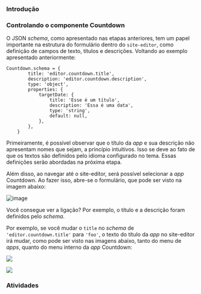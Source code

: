 ### Introdução

### Controlando o componente Countdown

O JSON *schema*, como apresentado nas etapas anteriores, tem um papel importante na estrutura do formulário dentro do `site-editor`, como definição de campos de texto, títulos e descrições. Voltando ao exemplo apresentado anteriormente:
```
Countdown.schema = {
        title: 'editor.countdown.title',
        description: 'editor.countdown.description',
        type: 'object',
        properties: {
            targetDate: {
                title: 'Esse é um título',
                description: 'Essa é uma data',
                type: 'string',
                default: null,
            },
        },
    }
```
Primeiramente, é possível observar que o título da *app* e sua descrição não apresentam nomes que sejam, a princípio intuitivos. Isso se deve ao fato de que os textos são definidos pelo idioma configurado no tema. Essas definições serão abordadas na próxima etapa.

Além disso, ao navegar até o site-editor, será possível selecionar a *app* Countdown. Ao fazer isso, abre-se o formulário, que pode ser visto na imagem abaixo:

![image](https://user-images.githubusercontent.com/19495917/74866647-f957b880-5331-11ea-9c5a-0458df554c89.png)

Você consegue ver a ligação? Por exemplo, o título e a descrição foram definidos pelo *schema*.

Por exemplo, se você mudar o `title` no *schema* de `'editor.countdown.title'` para `'foo'`, o texto do título da *app* no site-editor irá mudar, como pode ser visto nas imagens abaixo, tanto do menu de *apps*, quanto do menu interno da *app* Countdown:

![](https://user-images.githubusercontent.com/19495917/74851334-da4d2c80-5319-11ea-9135-8c1f8f154017.png)

![](https://user-images.githubusercontent.com/19495917/74851461-0799da80-531a-11ea-9454-1f5685cdb13d.png)

### Atividades